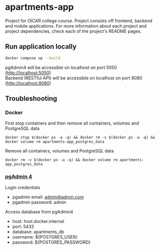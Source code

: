 # apartments-app

Project for OICAR college course. Project consists off frontend, backend and mobile applications. For more information about each project and project dependencies, check each of the project's README pages.

## Run application locally

```bash
docker compose up --build
```

pgAdmin4 will be accessible on localhost on port 5050 (<http://localhost:5050>)  
Backend (RESTful API) will be accessible on localhost on port 8080 (<http://localhost:8080>)  

## Troubleshooting

### Docker

First stop containers and then remove all containers, volumes and PostgreSQL data

```docker
docker stop $(docker ps -a -q) && docker rm -v $(docker ps -a -q) && docker volume rm apartments-app_postgres_data
```

Remove all containers, volumes and PostgreSQL data

```docker
docker rm -v $(docker ps -a -q) && docker volume rm apartments-app_postgres_data
```

### [pgAdmin 4](http://localhost:5050)

Login credentials

- pgadmin email: admin@admin.com
- pgadmin password: admin

Access database from pgAdmin4

- host: host.docker.internal
- port: 5433
- database: apartments_db
- username: ${POSTGRES_USER}
- password: ${POSTGRES_PASSWORD}

